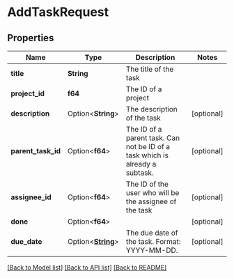 # AddTaskRequest

## Properties

Name | Type | Description | Notes
------------ | ------------- | ------------- | -------------
**title** | **String** | The title of the task | 
**project_id** | **f64** | The ID of a project | 
**description** | Option<**String**> | The description of the task | [optional]
**parent_task_id** | Option<**f64**> | The ID of a parent task. Can not be ID of a task which is already a subtask. | [optional]
**assignee_id** | Option<**f64**> | The ID of the user who will be the assignee of the task | [optional]
**done** | Option<**f64**> |  | [optional]
**due_date** | Option<[**String**](string.md)> | The due date of the task. Format: YYYY-MM-DD. | [optional]

[[Back to Model list]](../README.md#documentation-for-models) [[Back to API list]](../README.md#documentation-for-api-endpoints) [[Back to README]](../README.md)


